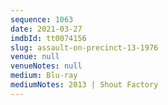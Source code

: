 ```yaml
---
sequence: 1063
date: 2021-03-27
imdbId: tt0074156
slug: assault-on-precinct-13-1976
venue: null
venueNotes: null
medium: Blu-ray
mediumNotes: 2013 | Shout Factory
---
```

